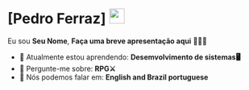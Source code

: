 # [Pedro Ferraz] <img src="https://i.makeagif.com/media/11-16-2023/ZK2twU.gif" width="30px">

Eu sou <strong>Seu Nome</strong>, <strong>Faça uma breve apresentação aqui</strong> 👨🏻‍💻 

- 🚀 Atualmente estou aprendendo: <strong>Desemvolvimento de sistemas🖥️</strong> 
- 💬 Pergunte-me sobre: <strong>RPG⚔️</strong>
- 📣 Nós podemos falar em: <strong>English and Brazil portuguese</strong>

